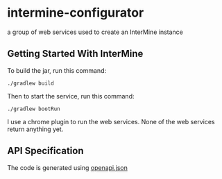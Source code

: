 # intermine-configurator
a group of web services used to create an InterMine instance
 
Getting Started With InterMine
-------------------------------

To build the jar, run this command:

```
./gradlew build
```

Then to start the service, run this command:

```
./gradlew bootRun
```

I use a chrome plugin to run the web services. None of the web services return anything yet. 

API Specification
-------------------------------


The code is generated using [openapi.json](openapi.json)


